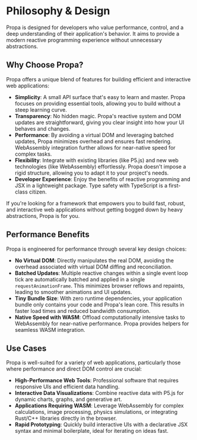 # Philosophy & Design

Propa is designed for developers who value performance, control, and a deep understanding of their application's behavior. It aims to provide a modern reactive programming experience without unnecessary abstractions.

## Why Choose Propa?

Propa offers a unique blend of features for building efficient and interactive web applications:

* **Simplicity**: A small API surface that's easy to learn and master. Propa focuses on providing essential tools, allowing you to build without a steep learning curve.
* **Transparency**: No hidden magic. Propa's reactive system and DOM updates are straightforward, giving you clear insight into how your UI behaves and changes.
* **Performance**: By avoiding a virtual DOM and leveraging batched updates, Propa minimizes overhead and ensures fast rendering. WebAssembly integration further allows for near-native speed for complex tasks.
* **Flexibility**: Integrate with existing libraries (like P5.js) and new web technologies (like WebAssembly) effortlessly. Propa doesn't impose a rigid structure, allowing you to adapt it to your project's needs.
* **Developer Experience**: Enjoy the benefits of reactive programming and JSX in a lightweight package. Type safety with TypeScript is a first-class citizen.

If you're looking for a framework that empowers you to build fast, robust, and interactive web applications without getting bogged down by heavy abstractions, Propa is for you.

## Performance Benefits

Propa is engineered for performance through several key design choices:

* **No Virtual DOM**: Directly manipulates the real DOM, avoiding the overhead associated with virtual DOM diffing and reconciliation.
* **Batched Updates**: Multiple reactive changes within a single event loop tick are automatically batched and applied in a single `requestAnimationFrame`. This minimizes browser reflows and repaints, leading to smoother animations and UI updates.
* **Tiny Bundle Size**: With zero runtime dependencies, your application bundle only contains your code and Propa's lean core. This results in faster load times and reduced bandwidth consumption.
* **Native Speed with WASM**: Offload computationally intensive tasks to WebAssembly for near-native performance. Propa provides helpers for seamless WASM integration.

## Use Cases

Propa is well-suited for a variety of web applications, particularly those where performance and direct DOM control are crucial:

* **High-Performance Web Tools**: Professional software that requires responsive UIs and efficient data handling.
* **Interactive Data Visualizations**: Combine reactive data with P5.js for dynamic charts, graphs, and generative art.
* **Applications Requiring WASM**: Leverage WebAssembly for complex calculations, image processing, physics simulations, or integrating Rust/C++ libraries directly in the browser.
* **Rapid Prototyping**: Quickly build interactive UIs with a declarative JSX syntax and minimal boilerplate, ideal for iterating on ideas fast.

